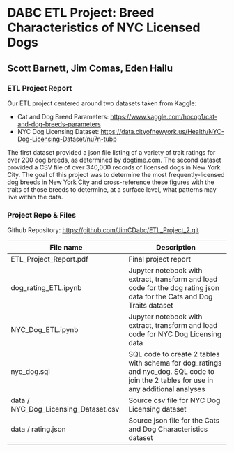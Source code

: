 # DABC ETL Project:   Breed Characteristics of NYC Licensed Dogs
## Scott Barnett, Jim Comas, Eden Hailu
### ETL Project Report

Our ETL project centered around two datasets taken from Kaggle:
 
+ Cat and Dog Breed Parameters: https://www.kaggle.com/hocop1/cat-and-dog-breeds-parameters
+ NYC Dog Licensing Dataset: https://data.cityofnewyork.us/Health/NYC-Dog-Licensing-Dataset/nu7n-tubp

The first dataset provided a json file listing of a variety of trait ratings for over 200 dog breeds, as determined by dogtime.com. The second dataset provided a CSV file of over 340,000 records of licensed dogs in New York City.  The goal of this project was to determine the most frequently-licensed dog breeds in New York City and cross-reference these figures with the traits of those breeds to determine, at a surface level, what patterns may live within the data.

### Project Repo & Files
Github Repository: https://github.com/JimCDabc/ETL_Project_2.git 

| File name | Description|
|---|-------|
| ETL_Project_Report.pdf | Final project report |
| dog_rating_ETL.ipynb | Jupyter notebook with extract, transform and load code for the dog rating json data for the Cats and Dog Traits dataset |
| NYC_Dog_ETL.ipynb | Jupyter notebook with extract, transform and load code for NYC Dog Licensing data |
| nyc_dog.sql | SQL code to create 2 tables with schema  for dog_ratings and nyc_dog.  SQL code to join the 2 tables for use in any additional analyses |
| data / NYC_Dog_Licensing_Dataset.csv | Source csv file for NYC Dog Licensing dataset |
| data / rating.json | Source json file for the Cats and Dog Characteristics dataset |

